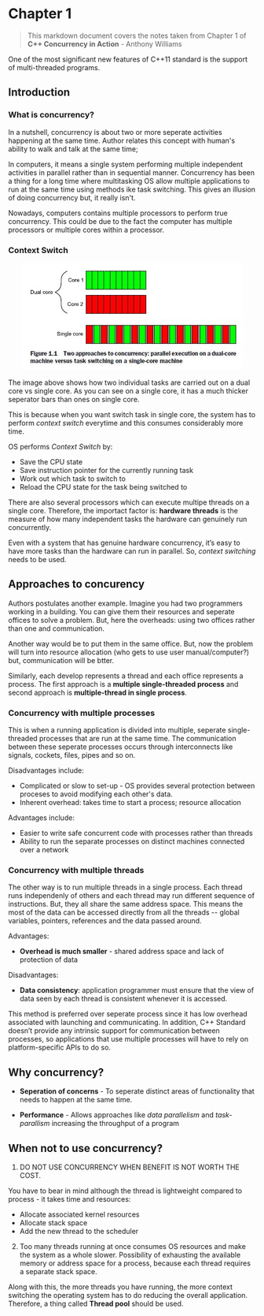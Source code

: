 # Chapter 1 
> This markdown document covers the notes taken from Chapter 1 of **C++ Concurrency in Action** - Anthony Williams

One of the most significant new features of C++11 standard is the support of multi-threaded programs. 
## Introduction
### What is  concurrency?

In a nutshell, concurrency is about two or more seperate activities happening at the same time. Author relates this concept with human's ability to walk and talk at the same time; 

In computers, it means a single system performing multiple independent activities in parallel rather than in sequential manner. Concurrency has been a thing for a long time where multitasking OS allow multiple applications to run at the same time using methods ike task switching. This gives an illusion of doing concurrency but, it really isn't. 

Nowadays, computers contains multiple processors to perform true concurrency. This could be due to the fact the computer has multiple processors or multiple cores within a processor. 

### Context Switch

<p align="center">
  <img src="./img/context_switch.jpg"/>
</p>

The image above shows how two individual tasks are carried out on a dual core vs single core. As you can see on a single core, it has a much thicker seperator bars than ones on single core. 

This is because when you want switch task in single core, the system has to perform *context switch* everytime and this consumes considerably more time. 

OS performs *Context Switch*  by: 
* Save the CPU state
* Save instruction pointer for the currently running task
* Work out which task to switch to
* Reload the CPU state for the task being switched to

There are also several processors which can execute multipe threads on a single core. Therefore, the importact factor is:  **hardware threads** is the measure of how many independent tasks the hardware can genuinely run concurrently.   

Even with a system that has genuine hardware concurrency, it’s easy to have
more tasks than the hardware can run in parallel. So, *context switching* needs to be used. 

## Approaches to concurency

Authors postulates another example. Imagine you had two programmers working in a building. You can give them their resources and seperate offices to solve a problem. But, here the overheads: using two offices rather than one and communication. 

Another way would be to put them in the same office. But, now the problem will turn into resource allocation (who gets to use user manual/computer?) but, communication will be btter. 

Similarly, each develop represents a thread and each office represents a process. The first approach is a **multiple single-threaded process** and second approach is **multiple-thread in single process**. 

### Concurrency with multiple processes

This is when a running application is divided into multiple, seperate single-threaded processes that are run at the same time. The communication between these seperate processes occurs through interconnects like signals, cockets, files, pipes and so on. 

Disadvantages include:
* Complicated or slow to set-up - OS provides several protection between proceses to avoid modifying each other's data. 
* Inherent overhead: takes time to start a process; resource allocation

Advantages include: 
* Easier to write safe concurrent code with processes rather than threads
* Ability to run the separate processes on distinct machines connected over a network

### Concurrency with multiple threads
The other way is to run multiple threads in a single process.
Each thread runs independenly of others and each thread may run different sequence of instructions. But, they all share the same address space. This means the most of the data can be accessed directly from all the threads -- global variables, pointers, references and the data passed around. 

Advantages: 
* **Overhead is much smaller** - shared address space and lack of protection of data

Disadvantages:

* **Data consistency**: application programmer
must ensure that the view of data seen by each thread is consistent whenever it is accessed.

This method is preferred over seperate process since it has low overhead associated with launching and communicating. In addition, C++ Standard doesn’t provide any intrinsic support for communication between processes, so applications that use multiple processes will have to rely on platform-specific APIs to do so.

## Why concurrency?

* **Seperation of concerns** - To seperate distinct areas of functionality that needs to happen at the same time. 

* **Performance** - Allows approaches like *data parallelism* and *task-parallism* increasing the throughput of a program


## When not to use concurrency?
1. DO NOT USE CONCURRENCY WHEN BENEFIT IS NOT WORTH THE COST. 

You have to bear in mind although the thread is lightweight compared to process - it takes time and resources:
* Allocate associated kernel resources
* Allocate stack space
* Add the new thread to the scheduler

2. Too many threads running at once consumes OS resources and make the system as a whole slower. Possibility of exhausting the available memory or address space for a process, because each thread requires a separate stack space. 

Along with this, the more threads you have running, the more context switching the operating system has to do reducing the overall application. Therefore, a thing called **Thread pool** should be used. 
